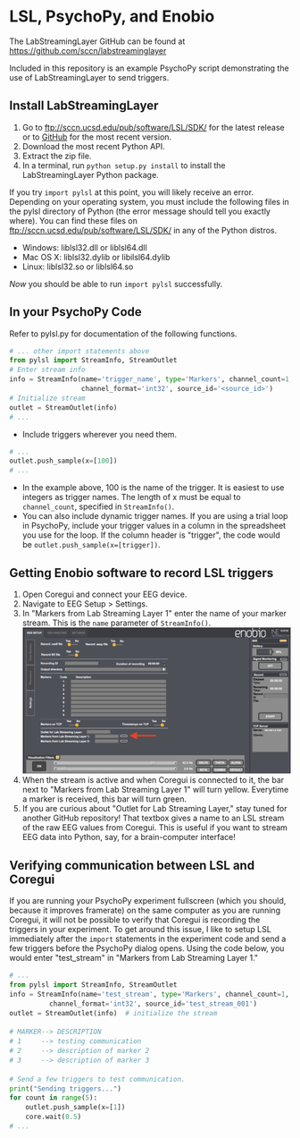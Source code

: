 LSL, PsychoPy, and Enobio
=========================

The LabStreamingLayer GitHub can be found at https://github.com/sccn/labstreaminglayer

 Included in this repository is an example PsychoPy script demonstrating the use of LabStreamingLayer to send triggers.

Install LabStreamingLayer
-------------------------
1. Go to ftp://sccn.ucsd.edu/pub/software/LSL/SDK/ for the latest release or to [GitHub](https://github.com/sccn/labstreaminglayer) for the most recent version.
2. Download the most recent Python API.
3. Extract the zip file.
4. In a terminal, run `python setup.py install` to install the LabStreamingLayer Python package.

If you try `import pylsl` at this point, you will likely receive an error. Depending on your operating system, you must include the following files in the pylsl directory of Python (the error message should tell you exactly where). You can find these files on ftp://sccn.ucsd.edu/pub/software/LSL/SDK/ in any of the Python distros.
- Windows: liblsl32.dll or liblsl64.dll
- Mac OS X: liblsl32.dylib or libilsl64.dylib
- Linux: liblsl32.so or liblsl64.so

_Now_ you should be able to run `import pylsl` successfully.


In your PsychoPy Code
---------------------

Refer to pylsl.py for documentation of the following functions.

```python
# ... other import statements above
from pylsl import StreamInfo, StreamOutlet
# Enter stream info
info = StreamInfo(name='trigger_name', type='Markers', channel_count=1,
                  channel_format='int32', source_id='<source_id>')
# Initialize stream
outlet = StreamOutlet(info)
# ...
```
- Include triggers wherever you need them.
```python
# ...
outlet.push_sample(x=[100])
# ...
```
  - In the example above, 100 is the name of the trigger. It is easiest to use integers as trigger names. The length of x must be equal to `channel_count`, specified in `StreamInfo()`.
  - You can also include dynamic trigger names. If you are using a trial loop in PsychoPy, include your trigger values in a column in the spreadsheet you use for the loop. If the column header is "trigger", the code would be `outlet.push_sample(x=[trigger])`.


Getting Enobio software to record LSL triggers
----------------------------------------------
1. Open Coregui and connect your EEG device.
2. Navigate to EEG Setup > Settings.
3. In "Markers from Lab Streaming Layer 1" enter the name of your marker stream. This is the `name` parameter of `StreamInfo()`.
![Screenshot of Coregui software](coregui_screenshot.png?raw=true "Coregui Software")
4. When the stream is active and when Coregui is connected to it, the bar next to "Markers from Lab Streaming Layer 1" will turn yellow. Everytime a marker is received, this bar will turn green.
5. If you are curious about "Outlet for Lab Streaming Layer," stay tuned for another GitHub repository! That textbox gives a name to an LSL stream of the raw EEG values from Coregui. This is useful if you want to stream EEG data into Python, say, for a brain-computer interface!


Verifying communication between LSL and Coregui
-----------------------------------------------
If you are running your PsychoPy experiment fullscreen (which you should, because it improves framerate) on the same computer as you are running Coregui, it will not be possible to verify that Coregui is recording the triggers in your experiment. To get around this issue, I like to setup LSL immediately after the `import` statements in the experiment code and send a few triggers before the PsychoPy dialog opens. Using the code below, you would enter "test_stream" in "Markers from Lab Streaming Layer 1."

```python
# ...
from pylsl import StreamInfo, StreamOutlet
info = StreamInfo(name='test_stream', type='Markers', channel_count=1,
		  channel_format='int32', source_id='test_stream_001')
outlet = StreamOutlet(info)  # initialize the stream

# MARKER--> DESCRIPTION
# 1     --> testing communication
# 2     --> description of marker 2
# 3     --> description of marker 3

# Send a few triggers to test communication.
print("Sending triggers...")
for count in range(5):
	outlet.push_sample(x=[1])
	core.wait(0.5)
# ...
```
